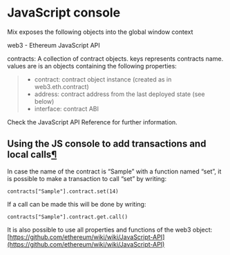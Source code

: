 # JavaScript console

Mix exposes the following objects into the global window context

web3 - Ethereum JavaScript API

contracts: A collection of contract objects. keys represents contracts name. values are is an objects containing the following properties:

> * contract: contract object instance \(created as in web3.eth.contract\)
> * address: contract address from the last deployed state \(see below\)
> * interface: contract ABI

Check the JavaScript API Reference for further information.

## Using the JS console to add transactions and local calls[¶](javascript-console.md)​ <a id="using-the-js-console-to-add-transactions-and-local-calls"></a>

In case the name of the contract is “Sample” with a function named “set”, it is possible to make a transaction to call “set” by writing:

```text
contracts["Sample"].contract.set(14)
```

If a call can be made this will be done by writing:

```text
contracts["Sample"].contract.get.call()
```

It is also possible to use all properties and functions of the web3 object: [https://github.com/ethereum/wiki/wiki/JavaScript-API](https://github.com/ethereum/wiki/wiki/JavaScript-API)​

